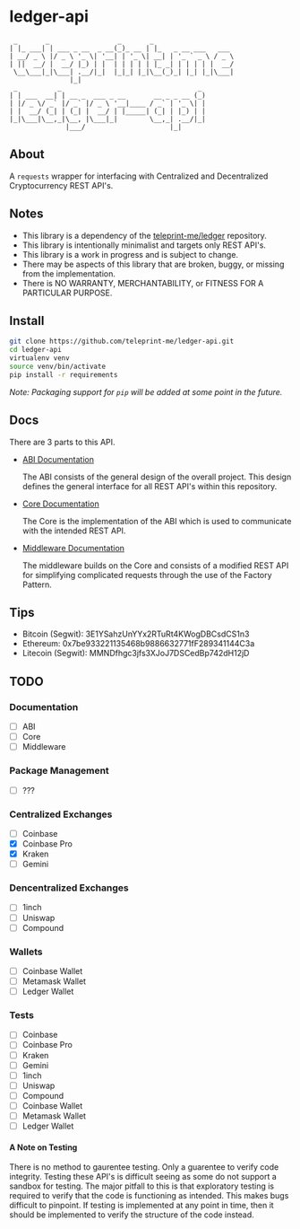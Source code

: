 # ledger-api

```
 _       _                 _       _
| |_ ___| | ___ _ __  _ __(_)_ __ | |_   _ __ ___   ___ 
| __/ _ \ |/ _ \ '_ \| '__| | '_ \| __| | '_ ` _ \ / _ \
| ||  __/ |  __/ |_) | |  | | | | | |_ _| | | | | |  __/
 \__\___|_|\___| .__/|_|  |_|_| |_|\__(_)_| |_| |_|\___|
               |_|
 _          _                                  _ 
| | ___  __| | __ _  ___ _ __       __ _ _ __ (_)
| |/ _ \/ _` |/ _` |/ _ \ '__|____ / _` | '_ \| |
| |  __/ (_| | (_| |  __/ | |_____| (_| | |_) | |
|_|\___|\__,_|\__, |\___|_|        \__,_| .__/|_|
              |___/                     |_|
```

## About

A `requests` wrapper for interfacing with Centralized and Decentralized Cryptocurrency REST API's.

## Notes

- This library is a dependency of the [teleprint-me/ledger](https://github.com/teleprint-me/ledger) repository.
- This library is intentionally minimalist and targets only REST API's.
- This library is a work in progress and is subject to change. 
- There may be aspects of this library that are broken, buggy, or missing from the implementation.
- There is NO WARRANTY, MERCHANTABILITY, or FITNESS FOR A PARTICULAR PURPOSE.

## Install

```sh
git clone https://github.com/teleprint-me/ledger-api.git
cd ledger-api
virtualenv venv
source venv/bin/activate
pip install -r requirements 
```

_Note: Packaging support for `pip` will be added at some point in the future._

## Docs

There are 3 parts to this API.

- [ABI Documentation](https://github.com/teleprint-me/ledger-api/tree/main/docs)

    The ABI consists of the general design of the overall project. This design defines the general interface for all REST API's within this repository.

- [Core Documentation](https://github.com/teleprint-me/ledger-api/blob/main/docs/Core.md)

    The Core is the implementation of the ABI which is used to communicate with the intended REST API.

- [Middleware Documentation](https://github.com/teleprint-me/ledger-api/blob/main/docs/Middleware.md)

    The middleware builds on the Core and consists of a modified REST API for simplifying complicated requests through the use of the Factory Pattern.

## Tips

- Bitcoin (Segwit): 3E1YSahzUnYYx2RTuRt4KWogDBCsdCS1n3
- Ethereum: 0x7be933221135468b9886632771fF289341144C3a
- Litecoin (Segwit): MMNDfhgc3jfs3XJoJ7DSCedBp742dH12jD

## TODO

### Documentation

- [ ] ABI
- [ ] Core
- [ ] Middleware

### Package Management

- [ ] ???

### Centralized Exchanges

- [ ] Coinbase
- [x] Coinbase Pro
- [x] Kraken
- [ ] Gemini

### Dencentralized Exchanges

- [ ] 1inch
- [ ] Uniswap
- [ ] Compound

### Wallets

- [ ] Coinbase Wallet
- [ ] Metamask Wallet
- [ ] Ledger Wallet

### Tests

- [ ] Coinbase
- [ ] Coinbase Pro
- [ ] Kraken
- [ ] Gemini
- [ ] 1inch
- [ ] Uniswap
- [ ] Compound
- [ ] Coinbase Wallet
- [ ] Metamask Wallet
- [ ] Ledger Wallet

#### A Note on Testing

There is no method to gaurentee testing. Only a guarentee to verify code integrity. Testing these API's is difficult seeing as some do not support a sandbox for testing. The major pitfall to this is that exploratory testing is required to verify that the code is functioning as intended. This makes bugs difficult to pinpoint. If testing is implemented at any point in time, then it should be implemented to verify the structure of the code instead.
